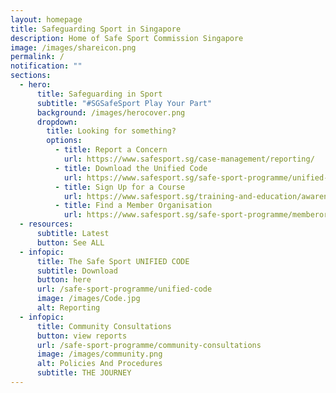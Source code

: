 ```yaml
---
layout: homepage
title: Safeguarding Sport in Singapore
description: Home of Safe Sport Commission Singapore
image: /images/shareicon.png
permalink: /
notification: ""
sections:
  - hero:
      title: Safeguarding in Sport
      subtitle: "#SGSafeSport Play Your Part"
      background: /images/herocover.png
      dropdown:
        title: Looking for something?
        options:
          - title: Report a Concern
            url: https://www.safesport.sg/case-management/reporting/
          - title: Download the Unified Code
            url: https://www.safesport.sg/safe-sport-programme/unified-code/
          - title: Sign Up for a Course
            url: https://www.safesport.sg/training-and-education/awareness-module/
          - title: Find a Member Organisation
            url: https://www.safesport.sg/safe-sport-programme/memberorganisations/
  - resources:
      subtitle: Latest
      button: See ALL
  - infopic:
      title: The Safe Sport UNIFIED CODE
      subtitle: Download
      button: here
      url: /safe-sport-programme/unified-code
      image: /images/Code.jpg
      alt: Reporting
  - infopic:
      title: Community Consultations
      button: view reports
      url: /safe-sport-programme/community-consultations
      image: /images/community.png
      alt: Policies And Procedures
      subtitle: THE JOURNEY
---
```

